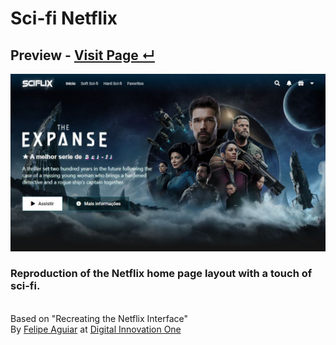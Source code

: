 # Sci-fi Netflix


## Preview - <a href="https://xevilcorp.github.io/FrontendExperiments/Experiments/SciFlix/">Visit Page ↵</a>

![image](./img/preview.jpg)

### Reproduction of the Netflix home page layout with a touch of sci-fi.

<br>
Based on "Recreating the Netflix Interface" <br>By <a href="https://www.linkedin.com/in/felipe-aguiar-047/">Felipe Aguiar</a> at 
<a href="https://web.digitalinnovation.one/">Digital Innovation One
</a>




